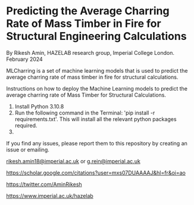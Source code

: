# Predicting the Average Charring Rate of Mass Timber in Fire for Structural Engineering Calculations 

By Rikesh Amin, HAZELAB  research group, Imperial College London.
February 2024

MLCharring is a set of machine learning models that is used to predict the average charring rate of mass timber in fire for structural calculations. 

Instructions on how to deploy the Machine Learning models to predict the average charring rate of Mass Timber for Structural Calculations.

1. Install Python 3.10.8
2. Run the following command in the Terminal: 'pip install -r requirements.txt'. This will install all the relevant python packages required. 
3. 

If you find any issues, please report them to this repository by creating an issue or emailing.

rikesh.amin18@imperial.ac.uk or g.rein@imperial.ac.uk

https://scholar.google.com/citations?user=mxs07DUAAAAJ&hl=fr&oi=ao

https://twitter.com/AminRikesh

https://www.imperial.ac.uk/hazelab
